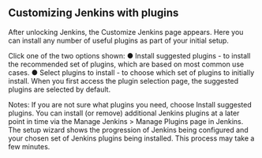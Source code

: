 ## Customizing Jenkins with plugins

After unlocking Jenkins, the Customize Jenkins page appears. Here you can install any number of useful plugins as part of your initial setup.

Click one of the two options shown:
●	Install suggested plugins - to install the recommended set of plugins, which are based on most common use cases.
●	Select plugins to install - to choose which set of plugins to initially install. When you first access the plugin selection page, the suggested plugins are selected by default.

Notes: If you are not sure what plugins you need, choose Install suggested plugins. You can install (or remove) additional Jenkins plugins at a later point in time via the Manage Jenkins > Manage Plugins page in Jenkins.
The setup wizard shows the progression of Jenkins being configured and your chosen set of Jenkins plugins being installed. This process may take a few minutes.
